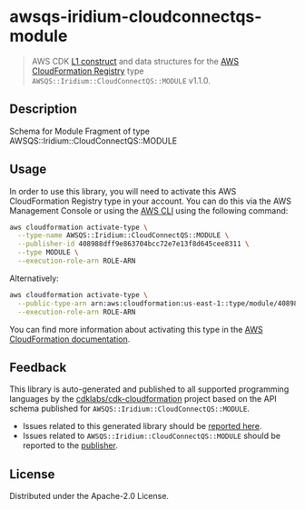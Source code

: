 # awsqs-iridium-cloudconnectqs-module

> AWS CDK [L1 construct](https://docs.aws.amazon.com/cdk/latest/guide/constructs.html) and data structures for the [AWS CloudFormation Registry](https://docs.aws.amazon.com/AWSCloudFormation/latest/UserGuide/registry.html) type `AWSQS::Iridium::CloudConnectQS::MODULE` v1.1.0.

## Description

Schema for Module Fragment of type AWSQS::Iridium::CloudConnectQS::MODULE

## Usage

In order to use this library, you will need to activate this AWS CloudFormation Registry type in your account. You can do this via the AWS Management Console or using the [AWS CLI](https://aws.amazon.com/cli/) using the following command:

```sh
aws cloudformation activate-type \
  --type-name AWSQS::Iridium::CloudConnectQS::MODULE \
  --publisher-id 408988dff9e863704bcc72e7e13f8d645cee8311 \
  --type MODULE \
  --execution-role-arn ROLE-ARN
```

Alternatively:

```sh
aws cloudformation activate-type \
  --public-type-arn arn:aws:cloudformation:us-east-1::type/module/408988dff9e863704bcc72e7e13f8d645cee8311/AWSQS-Iridium-CloudConnectQS-MODULE \
  --execution-role-arn ROLE-ARN
```

You can find more information about activating this type in the [AWS CloudFormation documentation](https://docs.aws.amazon.com/AWSCloudFormation/latest/UserGuide/registry-public.html).

## Feedback

This library is auto-generated and published to all supported programming languages by the [cdklabs/cdk-cloudformation](https://github.com/cdklabs/cdk-cloudformation) project based on the API schema published for `AWSQS::Iridium::CloudConnectQS::MODULE`.

* Issues related to this generated library should be [reported here](https://github.com/cdklabs/cdk-cloudformation/issues/new?title=Issue+with+%40cdk-cloudformation%2Fawsqs-iridium-cloudconnectqs-module+v1.1.0).
* Issues related to `AWSQS::Iridium::CloudConnectQS::MODULE` should be reported to the [publisher](undefined).

## License

Distributed under the Apache-2.0 License.
